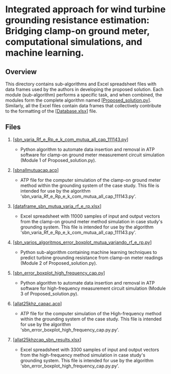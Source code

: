 # Integrated approach for wind turbine grounding resistance estimation: Bridging clamp-on ground meter, computational simulations, and machine learning.

## Overview
This directory contains sub-algorithms and Excel spreadsheet files with data frames used by the authors in developing the proposed solution. Each module (sub-algorithm) performs a specific task, and when combined, the modules form the complete algorithm named [[Proposed_solution.py](https://github.com/Alexandregiacomellileal/Update-computacional-tool/blob/main/Proposed_solution.py)]. Similarly, all the Excel files contain data frames that collectively contribute to the formatting of the [[Database.xlsx](https://github.com/Alexandregiacomellileal/Update-computacional-tool/blob/main/Database.xlsx)] file.

## Files

1. [[sbn_varia_Rf_e_Rp_e_k_com_mutua_all_cap_111143.py](https://github.com/Alexandregiacomellileal/Update-computacional-tool/blob/main/supporting%20files/sbn_varia_Rf_e_Rp_e_k_com_mutua_all_cap_111143.py)]
    - Python algorithm to automate data insertion and removal in ATP software for clamp-on ground meter measurement circuit simulation (Module 1 of Proposed_solution.py).

2. [[sbnallmutuacap.acp](https://github.com/Alexandregiacomellileal/Update-computacional-tool/blob/main/supporting%20files/sbnallmutuacap.acp)]
    - ATP file for the computer simulation of the clamp-on ground meter method within the grounding system of the case study. This file is intended for use by the algorithm 'sbn_varia_Rf_e_Rp_e_k_com_mutua_all_cap_111143.py'.

3. [[dataframe_sbn_mutua_varia_rf_e_rp.xlsx](https://github.com/Alexandregiacomellileal/Update-computacional-tool/blob/main/supporting%20files/dataframe_sbn_mutua_varia_rf_e_rp.xlsx)]
   - Excel spreadsheet with 11000 samples of input and output vectors from the clamp-on ground meter method simulation in case study's grounding system. This file is intended for use by the algorithm 'sbn_varia_Rf_e_Rp_e_k_com_mutua_all_cap_111143.py'.

4. [[sbn_varios_algoritmos_error_boxplot_mutua_variando_rf_e_rp.py](https://github.com/Alexandregiacomellileal/Update-computacional-tool/blob/main/supporting%20files/sbn_varios_algoritmos_error_boxplot_mutua_variando_rf_e_rp.py)]
    - Python sub-algorithm containing machine learning techniques to predict turbine grounding resistance from clamp-on meter readings (Module 2 of Proposed_solution.py). 

5. [[sbn_error_boxplot_high_frequency_cap.py](https://github.com/Alexandregiacomellileal/Update-computacional-tool/blob/main/supporting%20files/sbn_error_boxplot_high_frequency_cap.py)]
   - Python algorithm to automate data insertion and removal in ATP software for high-frequency measurement circuit simulation (Module 3 of Proposed_solution.py).

6. [[allat25khz_capac.acp](https://github.com/Alexandregiacomellileal/Update-computacional-tool/blob/main/supporting%20files/allat25khz_capac.acp)]
   - ATP file for the computer simulation of the High-frequency method within the grounding system of the case study. This file is intended for use by the algorithm 'sbn_error_boxplot_high_frequency_cap.py.py'.
  
7. [[allat25khzcap_sbn_results.xlsx](https://github.com/Alexandregiacomellileal/Update-computacional-tool/blob/main/supporting%20files/allat25khzcap_sbn_results.xlsx)]
   - Excel spreadsheet with 3300 samples of input and output vectors from the high-frequency method simulation in case study's grounding system. This file is intended for use by the algorithm 'sbn_error_boxplot_high_frequency_cap.py.py'.





